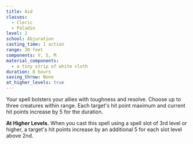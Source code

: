 ```yaml
---
title: Aid
classes:
  - Cleric
  - Paladin
level: 2
school: Abjuration
casting_time: 1 action
range: 30 feet
components: V, S, M
material_components:
  - a tiny strip of white cloth
duration: 8 hours
saving_throw: None
at_higher_levels: true
---
```


Your spell bolsters your allies with toughness and resolve. Choose up to three creatures within range. Each target's hit point maximum and current hit points increase by 5 for the duration.

**At Higher Levels.** When you cast this spell using a spell slot of 3rd level or higher, a target's hit points
increase by an additional 5 for each slot level above 2nd.
